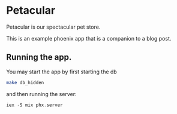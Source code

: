 # Petacular

Petacular is our spectacular pet store.

This is an example phoenix app that is a companion to a blog post.

## Running the app.

You may start the app by first starting the db

```sh
make db_hidden
```

and then running the server:

```elixir
iex -S mix phx.server
```
